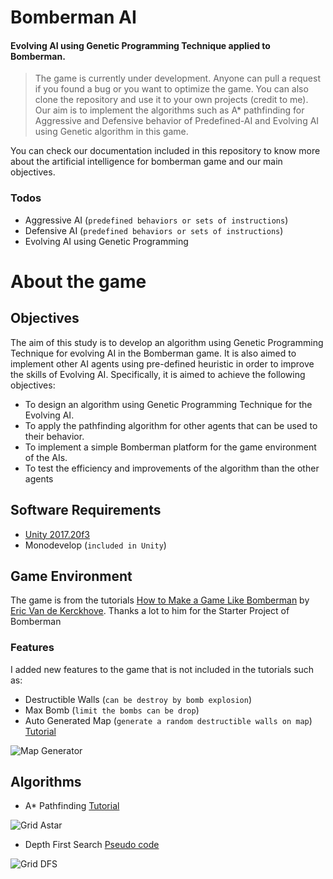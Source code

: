 # Bomberman AI
#### Evolving AI using Genetic Programming Technique applied to Bomberman. 

> The game is currently under development. Anyone can pull a request if you found a bug or you want to optimize the game.
> You can also clone the repository and use it to your own projects (credit to me).
> Our aim is to implement the algorithms such as A* pathfinding for Aggressive and Defensive behavior of Predefined-AI and Evolving AI using Genetic algorithm in this game.

 You can check our documentation included in this repository to know more about the artificial intelligence for bomberman game and our main objectives.
 
 ### Todos
 - Aggressive AI (`predefined behaviors or sets of instructions`)
 - Defensive AI (`predefined behaviors or sets of instructions`)
 - Evolving AI using Genetic Programming
 
 
# About the game
## Objectives
The aim of this study is to develop an algorithm using Genetic Programming Technique for evolving AI in the Bomberman game. 
It is also aimed to implement other AI agents using pre-defined heuristic in order to improve the skills of Evolving AI. 
Specifically, it is aimed to achieve the following objectives: 

- To design an algorithm using Genetic Programming Technique for the Evolving AI. 
- To apply the pathfinding algorithm for other agents that can be used to their behavior. 
- To implement a simple Bomberman platform for the game environment of the AIs. 
- To test the efficiency and improvements of the algorithm than the other agents

## Software Requirements
- [Unity 2017.20f3](https://unity3d.com/unity/whats-new/unity-2017.2.0) 
- Monodevelop (`included in Unity`)

## Game Environment
The game is from the tutorials [How to Make a Game Like Bomberman](https://www.raywenderlich.com/125559/make-game-like-bomberman) by [Eric Van de Kerckhove](https://www.raywenderlich.com/u/blackdragonbe). Thanks a lot to him for the Starter Project of Bomberman

### Features
I added new features to the game that is not included in the tutorials such as:
- Destructible Walls (`can be destroy by bomb explosion`)
- Max Bomb (`limit the bombs can be drop`)
- Auto Generated Map (`generate a random destructible walls on map`)
[Tutorial](https://www.youtube.com/watch?v=SviIeTt2_Lc&list=PLFt_AvWsXl0ctd4dgE1F8g3uec4zKNRV0)

![Map Generator](https://github.com/ivanarnieranario/bomberman-ai/blob/ai/aggressive/Notes/images/Map%20Generator.PNG)

## Algorithms
- A* Pathfinding [Tutorial](https://www.youtube.com/watch?v=-L-WgKMFuhE&list=PLFt_AvWsXl0cq5Umv3pMC9SPnKjfp9eGW)

![Grid Astar](https://github.com/ivanarnieranario/bomberman-ai/blob/master/Notes/images/Grid%20astar.PNG)
- Depth First Search [Pseudo code](https://github.com/ivanarnieranario/bomberman-ai/blob/master/Notes/DepthFirstSearch%20Algorithm%20(Pseudo%20Code).PNG)

![Grid DFS](https://github.com/ivanarnieranario/bomberman-ai/blob/master/Notes/images/Grid%20dfs.PNG)
